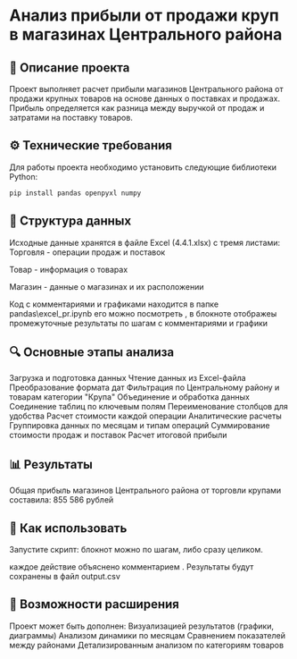 # Анализ прибыли от продажи круп в магазинах Центрального района
## 📌 Описание проекта
Проект выполняет расчет прибыли магазинов Центрального района от продажи крупных товаров на основе данных о поставках и продажах. Прибыль определяется как разница между выручкой от продаж и затратами на поставку товаров.

## ⚙️ Технические требования
Для работы проекта необходимо установить следующие библиотеки Python:

```bash
pip install pandas openpyxl numpy
```
## 📂 Структура данных
Исходные данные хранятся в файле Excel (4.4.1.xlsx) с тремя листами:
Торговля - операции продаж и поставок

Товар - информация о товарах

Магазин - данные о магазинах и их расположении

Код  с комментариями и графиками находится в папке pandas\excel_pr.ipynb 
его можно посмотреть , в блокноте отображеы промежуточные результаты по шагам с комментариями и графики
## 🔍 Основные этапы анализа
Загрузка и подготовка данных
Чтение данных из Excel-файла
Преобразование формата дат
Фильтрация по Центральному району и товарам категории "Крупа"
Объединение и обработка данных
Соединение таблиц по ключевым полям
Переименование столбцов для удобства
Расчет стоимости каждой операции
Аналитические расчеты
Группировка данных по месяцам и типам операций
Суммирование стоимости продаж и поставок
Расчет итоговой прибыли
## 📊 Результаты
Общая прибыль магазинов Центрального района от торговли крупами составила:
855 586 рублей
## 🚀 Как использовать
Запустите скрипт:
блокнот можно по шагам, либо сразу целиком.

каждое действие объяснено комментарием .
Результаты будут сохранены в файл output.csv
## 🔮 Возможности расширения
Проект может быть дополнен:
Визуализацией результатов (графики, диаграммы)
Анализом динамики по месяцам
Сравнением показателей между районами
Детализированным анализом по категориям товаров


